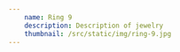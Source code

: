 ```yaml
---
    name: Ring 9
    description: Description of jewelry
    thumbnail: /src/static/img/ring-9.jpg
---
```

